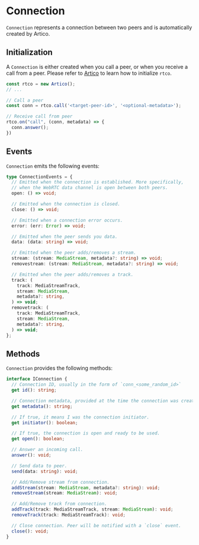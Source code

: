 # Connection

`Connection` represents a connection between two peers and is automatically created by Artico.

## Initialization

A `Connection` is either created when you call a peer, or when you receive a call from a peer.
Please refer to [Artico](/reference/artico) to learn how to initialize `rtco`.

```ts
const rtco = new Artico();
// ...

// Call a peer
const conn = rtco.call('<target-peer-id>', '<optional-metadata>');

// Receive call from peer
rtco.on("call", (conn, metadata) => {
  conn.answer();
})
```

## Events

`Connection` emits the following events:

```ts
type ConnectionEvents = {
  // Emitted when the connection is established. More specifically,
  // when the WebRTC data channel is open between both peers.
  open: () => void;

  // Emitted when the connection is closed.
  close: () => void;

  // Emitted when a connection error occurs.
  error: (err: Error) => void;

  // Emitted when the peer sends you data.
  data: (data: string) => void;

  // Emitted when the peer adds/removes a stream.
  stream: (stream: MediaStream, metadata?: string) => void;
  removestream: (stream: MediaStream, metadata?: string) => void;

  // Emitted when the peer adds/removes a track.
  track: (
    track: MediaStreamTrack,
    stream: MediaStream,
    metadata?: string,
  ) => void;
  removetrack: (
    track: MediaStreamTrack,
    stream: MediaStream,
    metadata?: string,
  ) => void;
};
```

## Methods

`Connection` provides the following methods:

```ts
interface IConnection {
  // Connection ID, usually in the form of `conn_<some_random_id>`
  get id(): string;

  // Connection metadata, provided at the time the connection was created.
  get metadata(): string;

  // If true, it means I was the connection initiator.
  get initiator(): boolean;

  // If true, the connection is open and ready to be used.
  get open(): boolean;

  // Answer an incoming call.
  answer(): void;

  // Send data to peer.
  send(data: string): void;

  // Add/Remove stream from connection.
  addStream(stream: MediaStream, metadata?: string): void;
  removeStream(stream: MediaStream): void;

  // Add/Remove track from connection.
  addTrack(track: MediaStreamTrack, stream: MediaStream): void;
  removeTrack(track: MediaStreamTrack): void;

  // Close connection. Peer will be notified with a `close` event.
  close(): void;
}
```

